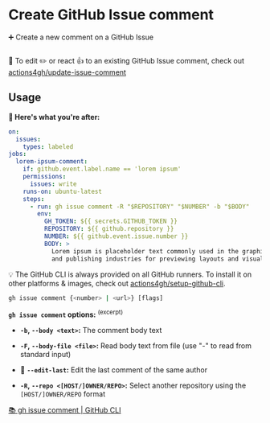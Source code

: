 # Create GitHub Issue comment

➕ Create a new comment on a GitHub Issue

<p align=center>
  <img src="">
</p>

👀 To edit ✏️ or react 👍 to an existing GitHub Issue comment, check out
[actions4gh/update-issue-comment]

## Usage

**🚀 Here's what you're after:**

```yml
on:
  issues:
    types: labeled
jobs:
  lorem-ipsum-comment:
    if: github.event.label.name == 'lorem ipsum'
    permissions:
      issues: write
    runs-on: ubuntu-latest
    steps:
      - run: gh issue comment -R "$REPOSITORY" "$NUMBER" -b "$BODY"
        env:
          GH_TOKEN: ${{ secrets.GITHUB_TOKEN }}
          REPOSITORY: ${{ github.repository }}
          NUMBER: ${{ github.event.issue.number }}
          BODY: >
            Lorem ipsum is placeholder text commonly used in the graphic, print,
            and publishing industries for previewing layouts and visual mockups.
```

💡 The GitHub CLI is always provided on all GitHub runners. To install it on
other platforms & images, check out [actions4gh/setup-github-cli].

```sh
gh issue comment {<number> | <url>} [flags]
```

**`gh issue comment` options:** <sup>(excerpt)</sup>

- **`-b`, `--body <text>`:** The comment body text

- **`-F`, `--body-file <file>`:** Read body text from file (use "-" to read from
  standard input)

- 🌟 **`--edit-last`:** Edit the last comment of the same author

- **`-R`, `--repo <[HOST/]OWNER/REPO>`:** Select another repository using the
  `[HOST/]OWNER/REPO` format

[📚 gh issue comment | GitHub CLI](https://cli.github.com/manual/gh_issue_comment)

<!-- prettier-ignore-start -->
[actions4gh/update-issue-comment]: https://github.com/actions4gh/update-issue-comment#readme
[actions4gh/setup-github-cli]: https://github.com/actions4gh/setup-github-cli#readme
<!-- prettier-ignore-end -->
